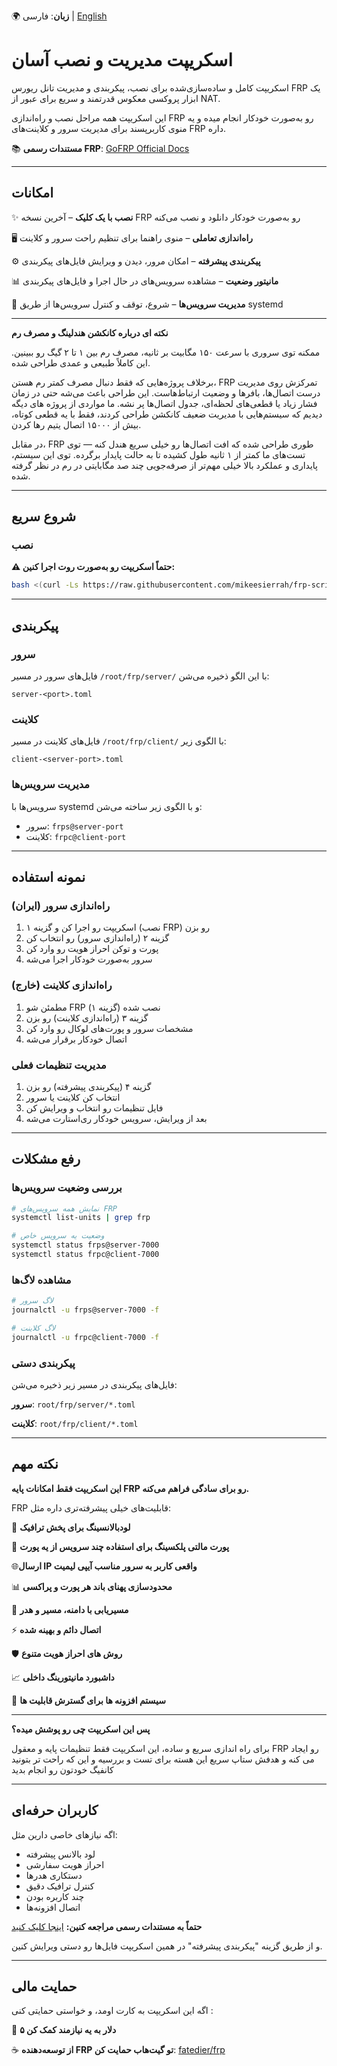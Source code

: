 🌍 **زبان**: فارسی | [English](README-en.md)



# اسکریپت مدیریت و نصب آسان 

اسکریپت کامل و ساده‌سازی‌شده برای نصب، پیکربندی و مدیریت تانل ریورس FRP  یک ابزار پروکسی معکوس قدرتمند و سریع برای عبور از NAT.

این اسکریپت همه مراحل نصب و راه‌اندازی FRP رو به‌صورت خودکار انجام میده و یه منوی کاربرپسند برای مدیریت سرور و کلاینت‌های FRP داره.



📚 **مستندات رسمی FRP**: [GoFRP Official Docs](https://gofrp.org/docs/)

---

## امکانات

✨ **نصب با یک کلیک** – آخرین نسخه FRP رو به‌صورت خودکار دانلود و نصب می‌کنه

🖥️ **راه‌اندازی تعاملی** – منوی راهنما برای تنظیم راحت سرور و کلاینت

⚙️ **پیکربندی پیشرفته** – امکان مرور، دیدن و ویرایش فایل‌های پیکربندی

📊 **مانیتور وضعیت** – مشاهده سرویس‌های در حال اجرا و فایل‌های پیکربندی

🔧 **مدیریت سرویس‌ها** – شروع، توقف و کنترل سرویس‌ها از طریق systemd



---

**نکته ای درباره کانکشن هندلینگ و مصرف رم**

ممکنه توی سروری با سرعت ۱۵۰ مگابیت بر ثانیه، مصرف رم بین ۱ تا ۲ گیگ رو ببینین. این کاملاً طبیعی و عمدی طراحی شده.

برخلاف پروژه‌هایی که فقط دنبال مصرف کمتر رم هستن، FRP تمرکزش روی مدیریت درست اتصال‌ها، بافرها و وضعیت ارتباط‌هاست. این طراحی باعث می‌شه حتی در زمان فشار زیاد یا قطعی‌های لحظه‌ای، جدول اتصال‌ها پر نشه. ما مواردی از پروژه های دیگه دیدیم که سیستم‌هایی با مدیریت ضعیف کانکشن طراحی کردند، فقط با یه قطعی کوتاه، بیش از ۱۵۰۰۰ اتصال یتیم رها کردن.

در مقابل، FRP طوری طراحی شده که افت اتصال‌ها رو خیلی سریع هندل کنه — توی تست‌های ما کمتر از ۱ ثانیه طول کشیده تا به حالت پایدار برگرده. توی این سیستم، پایداری و عملکرد بالا خیلی مهم‌تر از صرفه‌جویی چند صد مگابایتی در رم در نظر گرفته شده.


---

## شروع سریع

### نصب

**⚠️ حتماً اسکریپت رو به‌صورت روت اجرا کنین:**

```bash
bash <(curl -Ls https://raw.githubusercontent.com/mikeesierrah/frp-script/main/frp-setup.sh)
```

---

## پیکربندی

### سرور

فایل‌های سرور در مسیر `/root/frp/server/` با این الگو ذخیره می‌شن:

```
server-<port>.toml
```

### کلاینت

فایل‌های کلاینت در مسیر `/root/frp/client/` با الگوی زیر:

```
client-<server-port>.toml
```

### مدیریت سرویس‌ها

سرویس‌ها با systemd و با الگوی زیر ساخته می‌شن:

* سرور: `frps@server-port`
* کلاینت: `frpc@client-port`

---

## نمونه استفاده

### (ایران) راه‌اندازی سرور

1. اسکریپت رو اجرا کن و گزینه ۱ (نصب FRP) رو بزن
2. گزینه ۲ (راه‌اندازی سرور) رو انتخاب کن
3. پورت و توکن احراز هویت رو وارد کن
4. سرور به‌صورت خودکار اجرا می‌شه

### (خارج) راه‌اندازی کلاینت

1. مطمئن شو FRP نصب شده (گزینه ۱)
2. گزینه ۳ (راه‌اندازی کلاینت) رو بزن
3. مشخصات سرور و پورت‌های لوکال رو وارد کن
4. اتصال خودکار برقرار می‌شه

### مدیریت تنظیمات فعلی

1. گزینه ۴ (پیکربندی پیشرفته) رو بزن
2. انتخاب کن کلاینت یا سرور
3. فایل تنظیمات رو انتخاب و ویرایش کن
4. بعد از ویرایش، سرویس خودکار ری‌استارت می‌شه

---

## رفع مشکلات

### بررسی وضعیت سرویس‌ها

```bash
# نمایش همه سرویس‌های FRP
systemctl list-units | grep frp

# وضعیت یه سرویس خاص
systemctl status frps@server-7000
systemctl status frpc@client-7000
```

### مشاهده لاگ‌ها

```bash
# لاگ سرور
journalctl -u frps@server-7000 -f

# لاگ کلاینت
journalctl -u frpc@client-7000 -f
```

### پیکربندی دستی

فایل‌های پیکربندی در مسیر زیر ذخیره می‌شن:

 **سرور**: `root/frp/server/*.toml`

 **کلاینت**: `root/frp/client/*.toml`

---

## نکته مهم

**این اسکریپت فقط امکانات پایه FRP رو برای سادگی فراهم می‌کنه.**

FRP قابلیت‌های خیلی پیشرفته‌تری داره مثل:

🔄 **لودبالانسینگ برای پخش ترافیک**

🔀 **پورت مالتی پلکسینگ برای استفاده چند سرویس از یه پورت**

🌐**ارسال IP واقعی کاربر به سرور مناسب آیپی لیمیت**

📊 **محدودسازی پهنای باند هر پورت و پراکسی**

🎯 **مسیریابی با دامنه، مسیر و هدر**

⚡ **اتصال دائم و بهینه شده**

🛡️ **روش های احراز هویت متنوع**

📈 **داشبورد مانیتورینگ داخلی**

🔧 **سیستم افزونه ها برای گسترش قابلیت ها**

---

**پس این اسکریپت چی رو پوشش میده؟**

برای راه اندازی سریع و ساده، این اسکریپت فقط تنظیمات پایه و معقول FRP رو ایجاد می کنه و هدفش ستاپ سریع این هسته برای تست و بررسیه و این که راحت تر بتونید کانفیگ خودتون رو انجام بدید

---

## کاربران حرفه‌ای

اگه نیازهای خاصی دارین مثل:

* لود بالانس پیشرفته
* احراز هویت سفارشی
* دستکاری هدرها
* کنترل ترافیک دقیق
* چند کاربره بودن
* اتصال افزونه‌ها

**حتماً به مستندات رسمی مراجعه کنین:**
[اینجا کلیک کنید](https://gofrp.org/en/docs/)

و از طریق گزینه "پیکربندی پیشرفته" در همین اسکریپت فایل‌ها رو دستی ویرایش کنین.

---

## حمایت مالی

اگه این اسکریپت به کارت اومد، و خواستی حمایتی کنی : 

 💝 **۵ دلار به یه نیازمند کمک کن**
 
 ☕ **از توسعه‌دهنده FRP تو گیت‌هاب حمایت کن**: [fatedier/frp](https://github.com/fatedier/frp)

